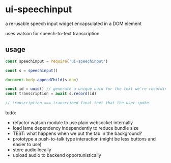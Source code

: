 # ui-speechinput
a re-usable speech input widget encapsulated in a DOM element

uses watson for speech-to-text transcription

## usage

```javascript
const speechinput = require('ui-speechinput')

const s = speechinput()

document.body.appendChild(s.dom)

const id = uuid() // generate a unique uuid for the text we're recording
const transcription = await s.record(id)

// transcription === transcribed final text that the user spoke.
```


todo:
* refactor watson module to use plain websocket internally
* load lame dependency independently to reduce bundle size
* TEST: what happens when we put the tab in the background?
* prototype a push-to-talk type interaction (might be less buttons and easier to use)
* store audio locally
* upload audio to backend opportunistically
